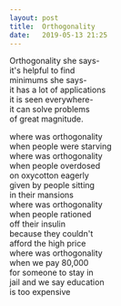 ```yaml
---
layout: post
title:  Orthogonality
date:   2019-05-13 21:25
---
```


Orthogonality she says-  
it's helpful to find  
minimums she says-  
it has a lot of applications  
it is seen everywhere-  
it can solve problems  
of great magnitude.  

where was orthogonality  
when people were starving  
where was orthogonality  
when people overdosed  
on oxycotton eagerly  
given by people sitting  
in their mansions  
where was orthogonality  
when people rationed  
off their insulin  
because they couldn't  
afford the high price  
where was orthogonality  
when we pay 80,000  
for someone to stay in  
jail and we say education  
is too expensive  
